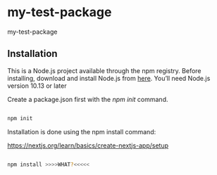 # my-test-package
my-test-package


## Installation
This is a Node.js project available through the npm registry.
Before installing, download and install Node.js from [here](https://nodejs.org/en/). 
You’ll need Node.js version 10.13 or later


Create a package.json first with the _npm init_ command.

```bash

npm init

```

Installation is done using the npm install command:

https://nextjs.org/learn/basics/create-nextjs-app/setup


```bash

npm install >>>>WHAT?<<<<<

```
